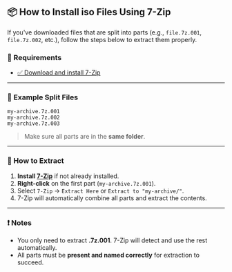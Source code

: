 ## 📦 How to Install iso Files Using 7-Zip

If you've downloaded files that are split into parts (e.g., `file.7z.001`, `file.7z.002`, etc.), follow the steps below to extract them properly.

### 🔧 Requirements

- [✅ Download and install 7-Zip](https://www.7-zip.org/download.html)

---

### 📁 Example Split Files

```text
my-archive.7z.001
my-archive.7z.002
my-archive.7z.003
```

> Make sure all parts are in the **same folder**.

---

### 🧩 How to Extract

1. **Install [7-Zip](https://www.7-zip.org/download.html)** if not already installed.
2. **Right-click** on the first part (`my-archive.7z.001`).
3. Select `7-Zip` → `Extract Here` or `Extract to "my-archive/"`.
4. 7-Zip will automatically combine all parts and extract the contents.

---

### ❗ Notes

- You only need to extract **.7z.001**. 7-Zip will detect and use the rest automatically.
- All parts must be **present and named correctly** for extraction to succeed.
